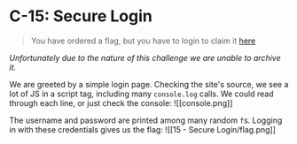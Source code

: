 # C-15: Secure Login
> You have ordered a flag, but you have to login to claim it [here](https://web.archive.org/web/20250714102018/https://ctf.nzcsc.org.nz/challenge15/securelogin.php)

*Unfortunately due to the nature of this challenge we are unable to archive it.*

We are greeted by a simple login page. Checking the site's source, we see a lot of JS in a script tag, including many `console.log` calls. We could read through each line, or just check the console:
![[console.png]]

The username and password are printed among many random `f`s.
Logging in with these credentials gives us the flag:
![[15 - Secure Login/flag.png]]